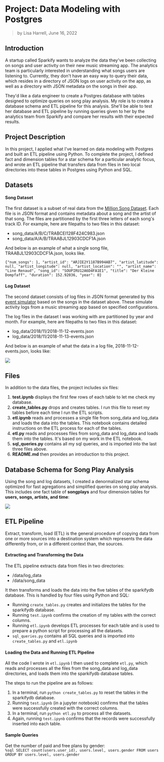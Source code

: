 # Project: Data Modeling with Postgres

> by Lisa Harrell, June 16, 2022

## Introduction

A startup called Sparkify wants to analyze the data they've been collecting on songs and user activity on their new music streaming app. The analytics team is particularly interested in understanding what songs users are listening to. Currently, they don't have an easy way to query their data, which resides in a directory of JSON logs on user activity on the app, as well as a directory with JSON metadata on the songs in their app.

They'd like a data engineer to create a Postgres database with tables designed to optimize queries on song play analysis. My role is to create a database schema and ETL pipeline for this analysis. She'll be able to test her database and ETL pipeline by running queries given to her by the analytics team from Sparkify and compare her results with their expected results.

## Project Description

In this project, I applied what I've learned on data modeling with Postgres and built an ETL pipeline using Python. To complete the project, I defined fact and dimension tables for a star schema for a particular analytic focus, and wrote an ETL pipeline that transfers data from files in two local directories into these tables in Postgres using Python and SQL.


## Datasets

#### Song Dataset

The first dataset is a subset of real data from the [Million Song Dataset](http://millionsongdataset.com/). Each file is in JSON format and contains metadata about a song and the artist of that song. The files are partitioned by the first three letters of each song's track ID. For example, here are filepaths to two files in this dataset:

 - song_data/A/B/C/TRABCEI128F424C983.json
 - song_data/A/A/B/TRAABJL12903CDCF1A.json

And below is an example of what a single song file, TRAABJL12903CDCF1A.json, looks like.

`{"num_songs": 1, "artist_id": "ARJIE2Y1187B994AB7", "artist_latitude": null, "artist_longitude": null, "artist_location": "", "artist_name": "Line Renaud", "song_id": "SOUPIRU12A6D4FA1E1", "title": "Der Kleine Dompfaff", "duration": 152.92036, "year": 0}`

#### Log Dataset

The second dataset consists of log files in JSON format generated by this [event simulator](https://github.com/Interana/eventsim) based on the songs in the dataset above. These simulate activity logs from a music streaming app based on specified configurations.

The log files in the dataset I was working with are partitioned by year and month. For example, here are filepaths to two files in this dataset:

 - log_data/2018/11/2018-11-12-events.json
 - log_data/2018/11/2018-11-13-events.json

And below is an example of what the data in a log file, 2018-11-12-events.json, looks like:

![](pics/log-data.png)

## Files

In addition to the data files, the project includes six files:

1. __test.ipynb__ displays the first few rows of each table to let me check my database.
2. __create_tables.py__ drops and creates tables. I run this file to reset my tables before each time I run the ETL scripts.
3. __etl.ipynb__ reads and processes a single file from song_data and log_data and loads the data into the tables. This notebook contains detailed instructions on the ETL process for each of the tables.
4. __etl.py__ reads and processes files from song_data and log_data and loads them into the tables. It's based on my work in the ETL notebook.
4. __sql_queries.py__ contains all my sql queries, and is imported into the last three files above.
5. __README.md__ then provides an introduction to this project.

## Database Schema for Song Play Analysis

Using the song and log datasets, I created a denormalized star schema optimized for fast agregations and simplified queries on song play analysis. This includes one fact table of **songplays** and four dimension tables for **users, songs, artists, and time**:

![](pics/Songs.png)

## ETL Pipeline

Extract, transform, load (ETL) is the general procedure of copying data from one or more sources into a destination system which represents the data differently from, or in a different context than, the sources.

#### Extracting and Transforming the Data

The ETL pipeline extracts data from files in two directories:
- /data/log_data 
- /data/song_data

It then transforms and loads the data into the five tables of the sparkifydb database. This is handled by four files using Python and SQL:
- Running `create_tables.py` creates and initializes the tables for the sparkifydb database.
- Running `test.ipynb` confirms the creation of my tables with the correct columns.
- Running `etl.ipynb` develops ETL processes for each table and is used to prepare a python script for processing all the datasets.
- `sql_queries.py` contains all SQL queries and is imported into `create_tables.py` and `etl.ipynb`

#### Loading the Data and Running ETL Pipeline

All the code I wrote in `etl.ipynb` I then used to complete `etl.py`, which reads and processes all the files from the song_data and log_data directories, and loads them into the sparkifydb database tables.

The steps to run the pipeline are as follows:

1. In a terminal, run `python create_tables.py` to reset the tables in the sparkifydb database.
2. Running `test.ipynb` (in a jupyter notebook) confirms that the tables were successfully created with the correct columns.
3. In a terminal, run `python etl.py` to process all the datasets.
4. Again, running `test.ipynb` confirms that the records were successfully inserted into each table.

#### Sample Queries

Get the number of paid and free plans by gender: <br>
`%sql SELECT count(users.user_id), users.level, users.gender FROM users GROUP BY users.level, users.gender`

